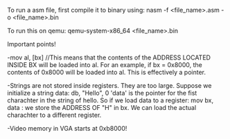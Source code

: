 To run a asm file, first compile it to binary using:
nasm -f <file_name>.asm -o <file_name>.bin

To run this on qemu:
qemu-system-x86_64 <file_name>.bin


Important points!     

-mov al, [bx]  //This means that the contents of the ADDRESS LOCATED INSIDE BX will be loaded into al. 
                For an example, if bx = 0x8000, the contents of 0x8000 will be loaded into al.
                This is effectively a pointer.

-Strings are not stored inside registers. They are too large. 
 Suppose we initialize a string
 data: db, "Hello", 0
 'data' is the pointer for the fist charachter in the string of hello.
 So if we load data to a register: mov bx, data : we store the ADDRESS OF "H" in bx. 
 We can load the actual charachter to a different register.

-Video memory in VGA starts at 0xb8000!
